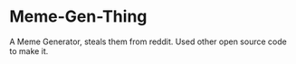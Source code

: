 # Meme-Gen-Thing
A Meme Generator, steals them from reddit. Used other open source code to make it.
